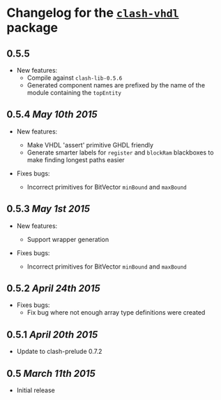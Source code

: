 # Changelog for the [`clash-vhdl`](http://hackage.haskell.org/package/clash-vhdl) package

## 0.5.5
* New features:
  * Compile against `clash-lib-0.5.6`
  * Generated component names are prefixed by the name of the module containing the `topEntity`

## 0.5.4 *May 10th 2015*
* New features:
  * Make VHDL 'assert' primitive GHDL friendly
  * Generate smarter labels for `register` and `blockRam` blackboxes to make finding longest paths easier

* Fixes bugs:
  * Incorrect primitives for BitVector `minBound` and `maxBound`

## 0.5.3 *May 1st 2015*
* New features:
  * Support wrapper generation

* Fixes bugs:
  * Incorrect primitives for BitVector `minBound` and `maxBound`

## 0.5.2 *April 24th 2015*
* Fixes bugs:
  * Fix bug where not enough array type definitions were created

## 0.5.1 *April 20th 2015*
* Update to clash-prelude 0.7.2

## 0.5 *March 11th 2015*
* Initial release
